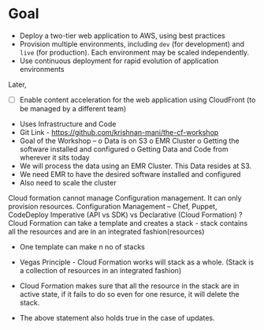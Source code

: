 Goal
====

- Deploy a two-tier web application to AWS, using best practices
- Provision multiple environments, including `dev` (for development) and `live` (for production). Each environment may be scaled independently.  
- Use continuous deployment for rapid evolution of application environments 

Later,

- [ ] Enable content acceleration for the web application using CloudFront (to be managed by a different team)
-	Uses Infrastructure and Code
-	Git Link - https://github.com/krishnan-mani/the-cf-workshop
-	Goal of the Workshop –
o	Data is on S3
o	EMR Cluster
o	Getting the software installed and configured
o	Getting Data and Code from wherever it sits today
-	We will process the data using an EMR Cluster. This Data resides at S3.
-	We need EMR to have the desired software installed and configured 
-	Also need to scale the cluster

Cloud formation cannot manage Configuration management. It can only provision resources.
Configuration Management – Chef, Puppet, CodeDeploy
Imperative (API vs SDK) vs Declarative (Cloud Formation) ?
Cloud Formation can take a template and creates a stack - stack contains all the resources and are in an integrated fashion(resources)
- One template can make n no of stacks

- Vegas Principle - Cloud Formation works will stack as a whole. (Stack is a collection of resources in an integrated fashion)
- Cloud Formation makes sure that all the resource in the stack are in active state, if it fails to do so even for one resurce, it will delete the stack.
- The above statement also holds true in the case of updates.
